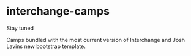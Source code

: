 interchange-camps
=================
Stay tuned

Camps bundled with the most current version of Interchange and Josh Lavins new bootstrap template.
